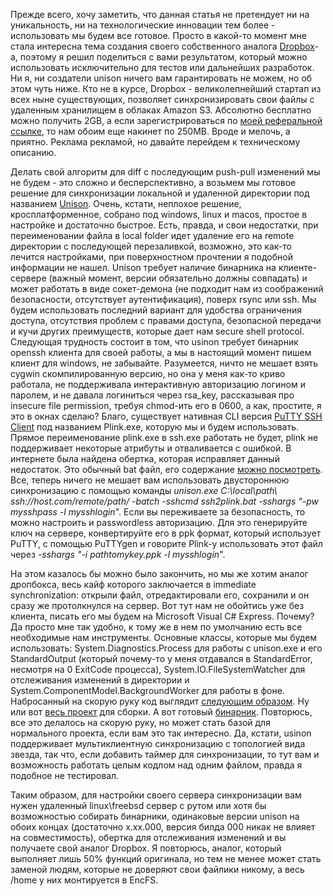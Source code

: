 Прежде всего, хочу заметить, что данная статья не претендует ни на уникальность, ни на технологические инновации тем более - использовать мы будем все готовое. Просто в какой-то момент мне стала интересна тема создания своего собственного аналога <a href="https://www.dropbox.com">Dropbox</a>-а, поэтому я решил поделиться с вами результатом, который можно использовать исключительно для тестов или дальнейших разработок. Ни я, ни создатели unison ничего вам гарантировать не можем, но об этом чуть ниже. Кто не в курсе, Dropbox - великолепнейший стартап из всех ныне существующих, позволяет синхронизировать свои файлы с удаленным хранилищем в облаках Amazon S3. Абсолютно бесплатно можно получить 2GB, а если зарегистрироваться по <a href="http://db.tt/pcQvkUx">моей реферальной ссылке</a>, то нам обоим еще накинет по 250MB. Вроде и мелочь, а приятно. Реклама рекламой, но давайте перейдем к техническому описанию.<p></p><p>Делать свой алгоритм для diff с последующим push-pull изменений мы не будем - это сложно и бесперспективно, а возьмем мы готовое решение для синхронизации локальной и удаленной директории под названием <a href="http://www.cis.upenn.edu/~bcpierce/unison/">Unison</a>. Очень, кстати, неплохое решение, кросплатформенное, собрано под windows, linux и macos, простое в настройке и достаточно быстрое. Есть, правда, и свои недостатки, при переименовании файла в local folder идет удаление его на remote директории с последующей перезаливкой, возможно, это как-то лечится настройками, при поверхностном прочтении я подобной информации не нашел. Unison требует наличие бинарника на клиенте-сервере (важный момент, версии обязательно должны совпадать) и может работать в виде сокет-демона (не подходит нам из соображений безопасности, отсутствует аутентификация), поверх rsync или ssh. Мы будем использовать последний вариант для удобства ограничения доступа, отсутствия проблем с правами доступа, безопасной передачи и кучи других преимуществ, которые дает нам secure shell protocol. Следующая трудность состоит в том, что usinon требует бинарник openssh клиента для своей работы, а мы в настоящий момент пишем клиент для windows, не забывайте. Разумеется, ничто не мешает взять cygwin скомпилированную версию, но она у меня как-то криво работала, не поддерживала интерактивную авторизацию логином и паролем, и не давала логиниться через rsa_key, рассказывая про insecure file permission, требуя chmod-ить его в 0600, а как, простите, я это в окнах сделаю? Благо, существует нативная CLI версия <a href="http://www.chiark.greenend.org.uk/~sgtatham/putty/download.html">PuTTY SSH Client</a> под названием Plink.exe, которую мы и будем использовать. Прямое переименование plink.exe в ssh.exe работать не будет, plink не поддерживает некоторые атрибуты и отваливается с ошибкой. В интернете была найдена обертка, которая исправляет данный недостаток. Это обычный bat файл, его содержание <a href="/media/copypaste/ssh2plink.bat">можно посмотреть</a>. Все, теперь ничего не мешает вам использовать двустороннюю синхронизацию с помощью команды <em>unison.exe C:\local\path\ ssh://host.com/remote/path/ -batch -sshcmd ssh2plink.bat -sshargs "-pw mysshpass -l mysshlogin</em>". Если вы переживаете за безопасность, то можно настроить и passwordless авторизацию. Для это генерируйте ключ на сервере, конвертируйте его в ppk формат, который использует PuTTY, c помощью PuTTYgen и говорите Plink-у использовать этот файл через<em> -sshargs "-i pathtomykey.ppk -l mysshlogin</em>". <p></p><p>На этом казалось бы можно было закончить, но мы же хотим аналог дропбокса, весь кайф которого заключается в immediate synchronization: открыли файл, отредактировали его, сохранили и он сразу же протолкнулся на сервер. Вот тут нам не обойтись уже без клиента, писать его мы будем на Microsoft Visual C# Express. Почему? Да просто мне так удобно, к тому же в нем по умолчанию есть все необходимые нам инструменты. Основные классы, которые мы будем использовать: System.Diagnostics.Process для работы с unison.exe и его StandardOutput (который почему-то у меня отдавался в StandardError, несмотря на 0 ExitCode процесса), System.IO.FileSystemWatcher для отслеживания изменений в директории и System.ComponentModel.BackgroundWorker для работы в фоне. Набросанный на скорую руку код выглядит <a href="/media/copypaste/sshbox.cs">следующим образом</a>. Ну или вот <a href="/media/etc/sshbox.zip">весь проект</a> для сборки. А вот готовый <a href="/media/etc/sshbox_bin.zip">бинарник</a>. Повторюсь, все это делалось на скорую руку, но может стать базой для нормального проекта, если вам это так интересно. Да, кстати, usinon поддерживает мультиклиентную синхронизацию с топологией вида звезда, так что, если добавить таймер для синхронизации, то тут вам и возможность работать целым кодлом над одним файлом, правда я подобное не тестировал.</p><p></p><p>Таким образом, для настройки своего сервера синхронизации вам нужен удаленный linux\freebsd сервер с рутом или хотя бы возможностью собирать бинарники, одинаковые версии unison на обоих концах (достаточно x.xx.000, версия билда 000 никак не влияет на совместимость), обертка для отслеживания изменений и вы получаете свой аналог Dropbox. Я повторюсь, аналог, который выполняет лишь 50% функций оригинала, но тем не менее может стать заменой людям, которые не доверяют свои файлики никому, а весь /home у них монтируется в EncFS.</p></p>